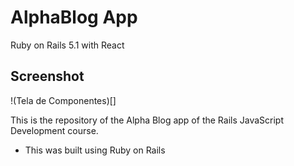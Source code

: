 # AlphaBlog App

Ruby on Rails 5.1 with React

## Screenshot

!(Tela de Componentes)[]


This is the repository of the Alpha Blog app of the Rails JavaScript Development course.

- This was built using Ruby on Rails
